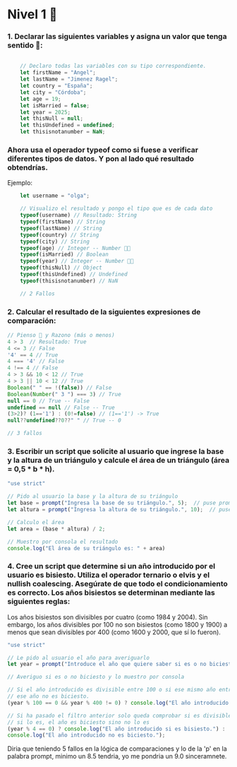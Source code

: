 # Nivel 1 🍼


### 1. Declarar las siguientes variables y asigna un valor que tenga sentido 🧠:
```Javascript  

    // Declaro todas las variables con su tipo correspondiente.
    let firstName = "Angel";
    let lastName = "Jimenez Ragel";
    let country = "España";
    let city = "Córdoba";
    let age = 19;
    let isMarried = false;
    let year = 2025;
    let thisNull = null;
    let thisUndefined = undefined;
    let thisisnotanumber = NaN;

```
            
### Ahora usa el operador typeof como si fuese a verificar diferentes tipos de datos. Y pon al lado qué resultado obtendrías.
Ejemplo:

```Javascript 
    let username = "olga";

    // Visualizo el resultado y pongo el tipo que es de cada dato
    typeof(username) // Resultado: String
    typeof(firstName) // String
    typeof(lastName) // String
    typeof(country) // String
    typeof(city) // String 
    typeof(age) // Integer -- Number 🥚🥚
    typeof(isMarried) // Boolean
    typeof(year) // Integer -- Number 🥚🥚
    typeof(thisNull) // Object
    typeof(thisUndefined) // Undefined
    typeof(thisisnotanumber) // NaN

    // 2 Fallos

```


### 2. Calcular el resultado de la siguientes expresiones de comparación:
```Javascript 
// Pienso 🧠 y Razono (más o menos)
4 > 3  // Resultado: True
4 <= 3 // False
'4' == 4 // True
4 === '4' // False
4 !== 4 // False
4 > 3 && 10 < 12 // True
4 > 3 || 10 < 12 // True
Boolean(" " == !(false)) // False
Boolean(Number(" 3 ") === 3) // True
null == 0 // True -- False
undefined == null // False -- True
(3>2)? (1=='1') : (0!=false) // (1=='1') -> True
null??undefined??0??" " // True -- 0

// 3 fallos

```

### 3. Escribir un script que solicite al usuario que ingrese la base y la altura de un triángulo y calcule el área de un triángulo (área = 0,5 * b * h).

```Javascript 
"use strict"

// Pido al usuario la base y la altura de su triángulo
let base = prompt("Ingresa la base de su triángulo.", 5);  // puse promt en vez de prompt 🥚🥚
let altura = prompt("Ingresa la altura de su triángulo.", 10);  // puse promt en vez de prompt 🥚🥚

// Calculo el área
let area = (base * altura) / 2;

// Muestro por consola el resultado
console.log("El área de su triángulo es: " + area)

```

### 4. Cree un script que determine si un año introducido por el usuario es bisiesto. Utiliza el operador ternario o elvis y el nullish coalescing. Asegúrate de que todo el condicionamiento es correcto. Los años bisiestos se determinan mediante las siguientes reglas:

Los años bisiestos son divisibles por cuatro (como 1984 y 2004). Sin embargo, los años divisibles por 100 no son bisiestos (como 1800 y 1900) a menos que sean divisibles por 400 (como 1600 y 2000, que sí lo fueron).

```JavaScript
"use strict"

// Le pido al usuario el año para averiguarlo
let year = prompt("Introduce el año que quiere saber si es o no biciesto.") ?? 2025; // puse promt en vez de prompt 🥚🥚

// Averiguo si es o no biciesto y lo muestro por consola

// Si el año introducido es divisible entre 100 o si ese mismo año entre 400 no es 0, 
// ese año no es biciesto. 
(year % 100 == 0 && year % 400 != 0) ? console.log("El año introducido no es biciesto.") :

// Si ha pasado el filtro anterior solo queda comprobar si es divisible entre 4
// si lo es, el año es biciesto sino no lo es
(year % 4 == 0) ? console.log("El año introducido si es bisiesto.") : 
console.log("El año introducido no es biciesto.");
```


Diria que teniendo 5 fallos en la lógica de comparaciones y lo de la 'p' en la palabra prompt, minimo un 8.5 tendria, yo me pondria un 9.0 sinceramnete.